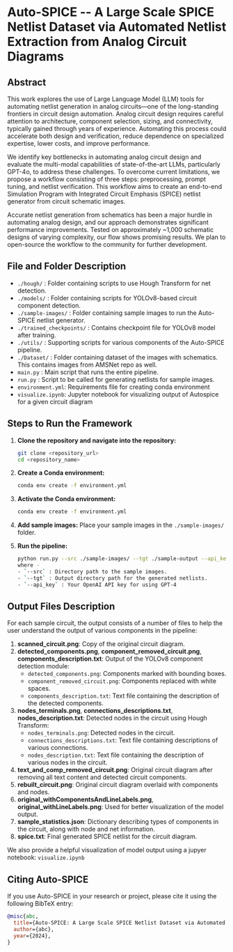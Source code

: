 # Auto-SPICE -- A Large Scale SPICE Netlist Dataset via Automated Netlist Extraction from Analog Circuit Diagrams

## Abstract
This work explores the use of Large Language Model (LLM) tools for automating netlist generation in analog circuits—one of the long-standing frontiers in circuit design automation. Analog circuit design requires careful attention to architecture, component selection, sizing, and connectivity, typically gained through years of experience. Automating this process could accelerate both design and verification, reduce dependence on specialized expertise, lower costs, and improve performance.

We identify key bottlenecks in automating analog circuit design and evaluate the multi-modal capabilities of state-of-the-art LLMs, particularly GPT-4o, to address these challenges. To overcome current limitations, we propose a workflow consisting of three steps: preprocessing, prompt tuning, and netlist verification. This workflow aims to create an end-to-end Simulation Program with Integrated Circuit Emphasis (SPICE) netlist generator from circuit schematic images.

Accurate netlist generation from schematics has been a major hurdle in automating analog design, and our approach demonstrates significant performance improvements. Tested on approximately ~1,000 schematic designs of varying complexity, our flow shows promising results. We plan to open-source the workflow to the community for further development.

## File and Folder Description

- `./hough/` : Folder containing scripts to use Hough Transform for net detection.
- `./models/` : Folder containing scripts for YOLOv8-based circuit component detection.
- `./sample-images/` : Folder containing sample images to run the Auto-SPICE netlist generator.
- `./trained_checkpoints/` : Contains checkpoint file for YOLOv8 model after training.
- `./utils/` : Supporting scripts for various components of the Auto-SPICE pipeline.
- `./Dataset/` : Folder containing dataset of the images with schematics. This contains images from AMSNet repo as well.
- `main.py` : Main script that runs the entire pipeline.
- `run.py` : Script to be called for generating netlists for sample images.
- `environment.yml`: Requirements file for creating conda environment
- `visualize.ipynb`: Jupyter notebook for visualizing output of Autospice for a given circuit diagram

## Steps to Run the Framework

1. **Clone the repository and navigate into the repository:**

   ```bash
   git clone <repository_url>
   cd <repository_name>
2. **Create a Conda environment:**

   ```bash
   conda env create -f environment.yml
3. **Activate the Conda environment:**
	```bash
   conda env create -f environment.yml
4. **Add sample images:**
	Place your sample images in the `./sample-images/` folder.
5. **Run the pipeline:**
	```bash
	python run.py --src ./sample-images/ --tgt ./sample-output --api_key <openai_api_key>
	where - 
	- `--src` : Directory path to the sample images.
	- `--tgt` : Output directory path for the generated netlists.
	- `--api_key` : Your OpenAI API key for using GPT-4

## Output Files Description

For each sample circuit, the output consists of a number of files to help the user understand the output of various components in the pipeline:

1. **scanned_circuit.png**: Copy of the original circuit diagram.
2. **detected_components.png**, **component_removed_circuit.png**, **components_description.txt**: Output of the YOLOv8 component detection module:
   - `detected_components.png`: Components marked with bounding boxes.
   - `component_removed_circuit.png`: Components replaced with white spaces.
   - `components_description.txt`: Text file containing the description of the detected components.
3. **nodes_terminals.png**, **connections_descriptions.txt**, **nodes_description.txt**: Detected nodes in the circuit using Hough Transform:
   - `nodes_terminals.png`: Detected nodes in the circuit.
   - `connections_descriptions.txt`: Text file containing descriptions of various connections.
   - `nodes_description.txt`: Text file containing the description of various nodes in the circuit.
4. **text_and_comp_removed_circuit.png**: Original circuit diagram after removing all text content and detected circuit components.
5. **rebuilt_circuit.png**: Original circuit diagram overlaid with components and nodes.
6. **original_withComponentsAndLineLabels.png**, **original_withLineLabels.png**: Used for better visualization of the model output.
7. **sample_statistics.json**: Dictionary describing types of components in the circuit, along with node and net information.
8. **spice.txt**: Final generated SPICE netlist for the circuit diagram.

We also provide a helpful visualization of model output using a jupyer notebook: `visualize.ipynb`

## Citing Auto-SPICE

If you use Auto-SPICE in your research or project, please cite it using the following BibTeX entry:

```bibtex
@misc{abc,
  title={Auto-SPICE: A Large Scale SPICE Netlist Dataset via Automated Netlist Extraction from Analog Circuit Diagrams},
  author={abc},
  year={2024},
}
